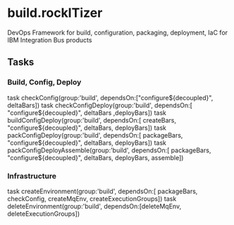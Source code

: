 # build.rockITizer
DevOps Framework for build, configuration, packaging, deployment, IaC for IBM Integration Bus products

## Tasks 

### Build, Config, Deploy
task checkConfig(group:'build', dependsOn:["configure${decoupled}", deltaBars])
task checkConfigDeploy(group:'build', dependsOn:[ "configure${decoupled}", deltaBars ,deployBars])
task buildConfigDeploy(group:'build', dependsOn:[ createBars, "configure${decoupled}", deltaBars, deployBars])
task packConfigDeploy(group:'build', dependsOn:[ packageBars, "configure${decoupled}", deltaBars, deployBars])
task packConfigDeployAssemble(group:'build', dependsOn:[ packageBars, "configure${decoupled}", deltaBars, deployBars, assemble])

### Infrastructure

task createEnvironment(group:'build', dependsOn:[ packageBars, checkConfig, createMqEnv, createExecutionGroups])
task deleteEnvironment(group:'build', dependsOn:[deleteMqEnv, deleteExecutionGroups])

